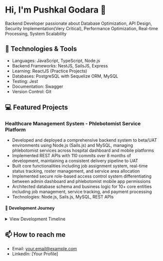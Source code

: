 # Hi, I'm Pushkal Godara 👋
Backend Developer passionate about Database Optimization, API Design, Security Implementation(Very Critical), Performance Optimization, Real-time Processing, System Scalability 

## 🔧 Technologies & Tools
- Languages: JavaScript, TypeScript, Node.js
- Backend Frameworks: NestJS, SailsJS, Express
- Learning: ReactJS (Practice Projects)
- Databases: PostgreSQL with Sequelize ORM, MySQL
- Testing: Jest
- Documentation: Swagger
- Version Control: Git

## 💻 Featured Projects

### Healthcare Management System - Phlebotomist Service Platform
- Developed and deployed a comprehensive backend system to beta/UAT environments using Node.js (Sails.js) and MySQL, managing phlebotomist services across hospital dashboard and mobile platforms
- Implemented REST APIs with 110 commits over 8 months of development, maintaining a consistent delivery pipeline to UAT
- Built core functionalities including job assignment system, real-time status tracking, roster management, and service area allocation
- Implemented secure role-based access control system differentiating between admin dashboard and phlebotomist mobile app permissions
- Architected database schema and business logic for 10+ core entities including job management, service tracking, and payment processing
- Technologies: Node.js, Sails.js, MySQL, REST APIs

#### 🚀 Development Journey
<details>
<summary>View Development Timeline</summary>

![HMS Commit 1](./images/project1/stats_api_1)
![HMS Commit 2](./images/project1/stats_api_2)
![HMS Commit 3](./images/project1/external_api_2)
![HMS Commit 3](./images/project1/job_cancelled_status_logic)

</details>



## 📫 How to reach me
- Email: your.email@example.com
- LinkedIn: [Your Profile]
